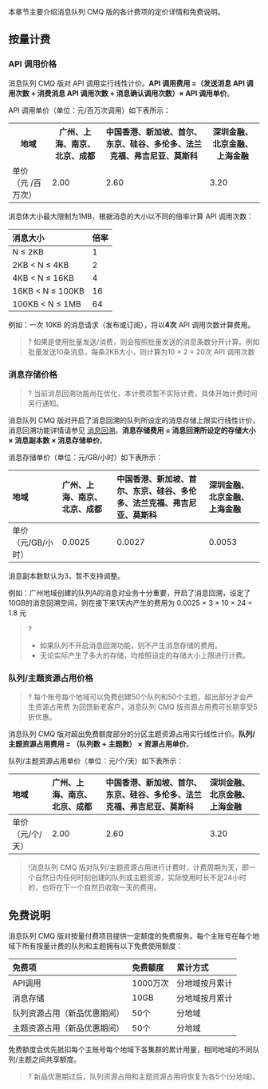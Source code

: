 本章节主要介绍消息队列 CMQ 版的各计费项的定价详情和免费说明。

## 按量计费

[](id:API)
### API 调用价格

消息队列 CMQ 版对 API 调用实行线性计价。**API 调用费用 =（发送消息 API 调用次数 + 消费消息 API 调用次数 + 消息确认调用次数）× API 调用单价**。

API 调用单价（单位：元/百万次调用）如下表所示：

<table><tr>
<th rowspan="2"><nobr>地域</nobr></th>
</tr><tr>
<th>广州、上海、南京、北京、成都</th>
<th>中国香港、新加坡、首尔、东京、硅谷、多伦多、法兰克福、弗吉尼亚、莫斯科</th>
<th>深圳金融、北京金融、上海金融</th>
</tr><tr>
<td>单价（元 /百万次）</td>
<td>2.00</td>
<td>2.60</td>
<td>3.20</td>
</tr>
</table>



消息体大小最大限制为1MB，根据消息的大小以不同的倍率计算 API 调用次数：

| 消息大小         | 倍率 |
| :--------------- | :--- |
| N ≤ 2KB          | 1    |
| 2KB < N ≤ 4KB    | 2    |
| 4KB < N ≤ 16KB   | 4    |
| 16KB < N ≤ 100KB | 16   |
| 100KB < N ≤ 1MB  | 64   |

例如：一次 10KB 的消息请求（发布或订阅），将以**4次** API 调用次数计算费用。

>? 如果是使用批量发送/消费，则会按照批量发送的消息条数分开计算。例如批量发送10条消息，每条2KB大小，则计算为10 × 2 = 20次 API 调用次数


[](id:msg)
### 消息存储价格

>? 当前消息回溯功能尚在优化，本计费项暂不实际计费，具体开始计费时间另行通知。

消息队列 CMQ 版对开启了消息回溯的队列所设定的消息存储上限实行线性计价，消息回溯功能详情请参见 [消息回溯](https://cloud.tencent.com/document/product/1496/61018)。**消息存储费用 = 消息回溯所设定的存储大小 × 消息副本数 × 消息存储单价**。

消息存储单价（单位：元/GB/小时）如下表所示：

| 地域               | 广州、上海、南京、北京、成都 | 中国香港、新加坡、首尔、东京、硅谷、多伦多、法兰克福、弗吉尼亚、莫斯科 | 深圳金融、北京金融、上海金融 |
| :----------------- | :--------------------------- | :----------------------------------------------------------- | :--------------------------- |
| 单价（元/GB/小时） | 0.0025                       | 0.0027                                                       | 0.0053                       |

消息副本数默认为3，暂不支持调整。

例如：广州地域创建的队列A的消息对业务十分重要，开启了消息回溯，设定了10GB的消息回溯空间，则在接下来1天内产生的费用为 0.0025 × 3 × 10 × 24 = 1.8 元

>?
>- 如果队列不开启消息回溯功能，则不产生消息存储的费用。
>- 无论实际产生了多大的存储，均按照设定的存储大小上限进行计费。


[](id:resource)
### 队列/主题资源占用价格

>? 每个账号每个地域可以免费创建50个队列和50个主题，超出部分才会产生资源占用费
> 为回馈新老客户，消息队列 CMQ 版资源占用费可长期享受5折优惠。

消息队列 CMQ 版对超出免费额度部分的分区主题资源占用实行线性计价。**队列/主题资源占用费用 = （队列数 + 主题数） × 资源占用单价**。

队列/主题资源占用单价（单位：元/个/天）如下表所示：

| 地域             | 广州、上海、南京、北京、成都 | 中国香港、新加坡、首尔、东京、硅谷、多伦多、法兰克福、弗吉尼亚、莫斯科 | 深圳金融、北京金融、上海金融 |
| :--------------- | :--------------------------- | :----------------------------------------------------------- | :--------------------------- |
| 单价（元/个/天） | 2.00                         | 2.60                                                         | 3.20                         |

>!消息队列 CMQ 版对队列/主题资源占用进行计费时，计费周期为天，即一个自然日内任何时刻创建的队列或主题资源，实际使用时长不足24小时的，也将在下一个自然日收取一天的费用。


## 免费说明

消息队列 CMQ 版对按量付费项目提供一定额度的免费服务。每个主账号在每个地域下所有按量计费的队列和主题拥有以下免费使用额度：

| 免费项            | 免费额度 | 累计方式       |
| :---------------- | :------- | :------------- |
| API调用           | 1000万次 | 分地域按月累计 |
| 消息存储          | 10GB     | 分地域按月累计 |
| 队列资源占用（新品优惠期间） | 50个    | 分地域 |
| 主题资源占用（新品优惠期间） | 50个    | 分地域 |

免费额度会优先抵扣每个主账号每个地域下各集群的累计用量，相同地域的不同队列/主题之间共享额度。
>? 新品优惠期过后，队列资源占用和主题资源占用将恢复为各5个(分地域)。


